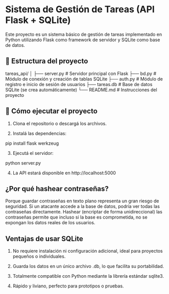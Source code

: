 # Sistema de Gestión de Tareas (API Flask + SQLite)

Este proyecto es un sistema básico de gestión de tareas implementado en Python utilizando Flask como framework de servidor y SQLite como base de datos. 

## 📁 Estructura del proyecto

tareas_api/
│
├── server.py # Servidor principal con Flask
├── bd.py # Módulo de conexión y creación de tablas SQLite
├── auth.py # Módulo de registro e inicio de sesión de usuarios
├── tareas.db # Base de datos SQLite (se crea automáticamente)
└── README.md # Instrucciones del proyecto


## 🚀 Cómo ejecutar el proyecto

1. Clona el repositorio o descargá los archivos.

2. Instalá las dependencias:

pip install flask werkzeug

3. Ejecutá el servidor:

python server.py

4. La API estará disponible en http://localhost:5000


## ¿Por qué hashear contraseñas?

Porque guardar contraseñas en texto plano representa un gran riesgo de seguridad. Si un atacante accede a la base de datos, podría ver todas las contraseñas directamente. Hashear (encriptar de forma unidireccional) las contraseñas permite que incluso si la base es comprometida, no se expongan los datos reales de los usuarios.


## Ventajas de usar SQLite

1. No requiere instalación ni configuración adicional, ideal para proyectos pequeños o individuales.

2. Guarda los datos en un único archivo .db, lo que facilita su portabilidad.

3. Totalmente compatible con Python mediante la librería estándar sqlite3.

4. Rápido y liviano, perfecto para prototipos o pruebas.